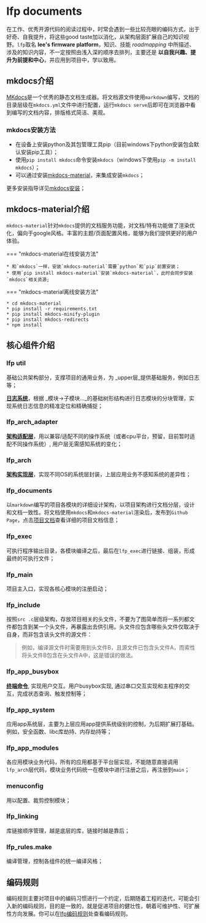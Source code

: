 # lfp documents

在工作、优秀开源代码的阅读过程中，时常会遇到一些比较亮眼的编码方式，出于好奇、自我提升，将这些good taste加以消化，从架构层面扩展自己的知识视野。`lfp`取名 __lee's firmware platform__，知识、技能 _roadmapping_ 中所描述、涉及的知识内容，不一定按照由浅入深的顺序去排列，主要还是 __以自我兴趣、提升为前提和中心__，并应用到项目中，学以致用。

## mkdocs介绍

[MKdocs](www.mkdocs.org)是一个优秀的静态文档生成器。将文档源文件使用`markdown`编写，文档的目录层级在`mkdocs.yml`文件中进行配置，运行`mkdocs serve`后即可在浏览器中看到编写的文档内容，排版格式简洁、美观。

### mkdocs安装方法

- 在设备上安装python及其包管理工具pip（目前windows下python安装包会默认安装pip工具）；
- 使用`pip install mkdocs`命令安装`mkdocs`（windows下使用`pip -m install mkdocs`）；
- 可以通过安装[mkdocs-material][mkdocs-material安装]，来集成安装`mkdocs`；

更多安装指导详见[mkdocs安装](https://www.mkdocs.org/#installing-mkdocs)；

## mkdocs-material介绍

`mkdocs-material`针对`mkdocs`提供的文档服务功能，对文档/特有功能做了渲染优化，偏向于google风格。丰富的主题/页面配置风格，能够为我们提供更好的用户体验。

=== "mkdocs-material在线安装方法"

	* 和`mkdocs`一样，安装`mkdocs-material`需要`python`和`pip`前置安装；
	* 使用`pip install mkdocs-material`安装`mkdocs-material`，此时会同步安装`mkdocs`相关资源;

=== "mkdocs-material离线安装方法"
	
	* cd mkdocs-material
	* pip install -r requirements.txt
	* pip install mkdocs-minify-plugin
	* pip install mkdocs-redirects
	* npm install

## 核心组件介绍

### lfp util

基础公共架构部分，支撑项目的通用业务，为 _upper层_提供基础服务，例如日志等；

**[日志系统][lfp util]**，根据 _模块->子模块..._的基础树形结构进行日志模块的分块管理，实现系统日志信息的精准定位和精确捕捉；

### lfp_arch_adapter

**[架构适配层][lfp arch adapter]**，用以兼容/适配不同的操作系统（或者cpu平台，预留，目前暂时适配不同操作系统）, 用户层无需感知系统的变化；

### lfp_arch

**[架构实现层][lfp arch]**，实现不同OS的系统层封装，上层应用业务不感知系统的差异性；

### lfp_documents

以`markdown`编写的项目各模块的详细设计架构，以项目架构进行文档分层，设计和文档一致性。将文档使用`mkdocs`和`mkdocs-material`渲染后，发布到`Github Page`，点击[项目文档][lfp documents]查看详细的项目文档信息；

### lfp_exec

可执行程序输出目录，各模块编译之后，最后在`lfp_exec`进行链接、组装，形成最终的可执行文件；

### lfp_main

项目主入口，实现各核心模块的注册启动；

### lfp_include

按照`src .c`层级架构，存放项目相关的头文件，不要为了图简单而将一系列都文件都包含到某一个头文件，再暴露出去供引用。头文件应包含哪些头文件仅取决于自身，而非包含该头文件的源文件：
> 例如，编译源文件时需要用到头文件B，且源文件已包含头文件A，而索性将头文件B包含在头文件A中，这是错误的做法。

### lfp_app_busybox

**[终端命令][lfp app busybox]**, 实现用户交互。用户busybox实现, 通过串口交互实现和主程序的交互，完成状态查询、触发控制等；

### lfp_app_system

应用app系统层，主要为上层应用app提供系统级别的控制，为后期扩展打基础。例如，安全函数、libc库劫持、内存劫持等；

### lfp_app_modules

各应用模块业务代码，所有的应用都基于平台层实现，不能随意直接调用`lfp_arch`层代码，模块业务代码统一在模块中进行注册之后，再注册到`main`；

### menuconfig

用以配置、裁剪控制模块；

### lfp_linking

库链接顺序管理，越是底层的库，链接时越是靠后；

### lfp_rules.make

编译管理，控制各组件的统一编译风格；

## 编码规则

编码规则主要对项目中的编码习惯进行一个约定，后期随着工程的迭代，可能会引入新的编码规则，目的是一致的，就是促进项目的健壮性，朝着可维护性、可扩展性方向发展。你可以在[lfp编码规则][programming rules]处查看编码规则。

[mkdocs-material安装]: #mkdocs-material安装方法
[lfp util]: /util/util_logs/
[lfp arch adapter]: /arch_adapter/arch_adapter/
[lfp arch]: /arch/arch/
[lfp app busybox]: /app_busybox/app_busybox/
[programming rules]: /programming_rules/proogramming_rules/
[lfp documents]: https://lee91.github.io/lfp_tech_advance/



